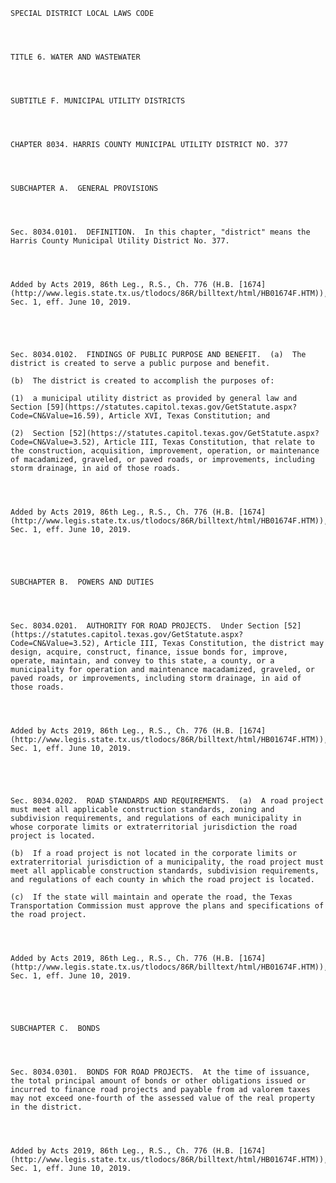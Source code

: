 ﻿
    
    
    	
    					
    
    
    SPECIAL DISTRICT LOCAL LAWS CODE
    
      
    
    
    TITLE 6. WATER AND WASTEWATER
    
      
    
    
    SUBTITLE F. MUNICIPAL UTILITY DISTRICTS
    
      
    
    
    CHAPTER 8034. HARRIS COUNTY MUNICIPAL UTILITY DISTRICT NO. 377
    
      
    
    
    SUBCHAPTER A.  GENERAL PROVISIONS
    
      
    
    
    Sec. 8034.0101.  DEFINITION.  In this chapter, "district" means the Harris County Municipal Utility District No. 377.
    
    
    
    
    Added by Acts 2019, 86th Leg., R.S., Ch. 776 (H.B. [1674](http://www.legis.state.tx.us/tlodocs/86R/billtext/html/HB01674F.HTM)), Sec. 1, eff. June 10, 2019.
    
    
    
    
    
    Sec. 8034.0102.  FINDINGS OF PUBLIC PURPOSE AND BENEFIT.  (a)  The district is created to serve a public purpose and benefit.
    
    (b)  The district is created to accomplish the purposes of:
    
    (1)  a municipal utility district as provided by general law and Section [59](https://statutes.capitol.texas.gov/GetStatute.aspx?Code=CN&Value=16.59), Article XVI, Texas Constitution; and
    
    (2)  Section [52](https://statutes.capitol.texas.gov/GetStatute.aspx?Code=CN&Value=3.52), Article III, Texas Constitution, that relate to the construction, acquisition, improvement, operation, or maintenance of macadamized, graveled, or paved roads, or improvements, including storm drainage, in aid of those roads.
    
    
    
    
    Added by Acts 2019, 86th Leg., R.S., Ch. 776 (H.B. [1674](http://www.legis.state.tx.us/tlodocs/86R/billtext/html/HB01674F.HTM)), Sec. 1, eff. June 10, 2019.
    
    
    
    
    
    SUBCHAPTER B.  POWERS AND DUTIES
    
      
    
    
    Sec. 8034.0201.  AUTHORITY FOR ROAD PROJECTS.  Under Section [52](https://statutes.capitol.texas.gov/GetStatute.aspx?Code=CN&Value=3.52), Article III, Texas Constitution, the district may design, acquire, construct, finance, issue bonds for, improve, operate, maintain, and convey to this state, a county, or a municipality for operation and maintenance macadamized, graveled, or paved roads, or improvements, including storm drainage, in aid of those roads.
    
    
    
    
    Added by Acts 2019, 86th Leg., R.S., Ch. 776 (H.B. [1674](http://www.legis.state.tx.us/tlodocs/86R/billtext/html/HB01674F.HTM)), Sec. 1, eff. June 10, 2019.
    
    
    
    
    
    Sec. 8034.0202.  ROAD STANDARDS AND REQUIREMENTS.  (a)  A road project must meet all applicable construction standards, zoning and subdivision requirements, and regulations of each municipality in whose corporate limits or extraterritorial jurisdiction the road project is located.
    
    (b)  If a road project is not located in the corporate limits or extraterritorial jurisdiction of a municipality, the road project must meet all applicable construction standards, subdivision requirements, and regulations of each county in which the road project is located.
    
    (c)  If the state will maintain and operate the road, the Texas Transportation Commission must approve the plans and specifications of the road project.
    
    
    
    
    Added by Acts 2019, 86th Leg., R.S., Ch. 776 (H.B. [1674](http://www.legis.state.tx.us/tlodocs/86R/billtext/html/HB01674F.HTM)), Sec. 1, eff. June 10, 2019.
    
    
    
    
    
    SUBCHAPTER C.  BONDS
    
      
    
    
    Sec. 8034.0301.  BONDS FOR ROAD PROJECTS.  At the time of issuance, the total principal amount of bonds or other obligations issued or incurred to finance road projects and payable from ad valorem taxes may not exceed one-fourth of the assessed value of the real property in the district.
    
    
    
    
    Added by Acts 2019, 86th Leg., R.S., Ch. 776 (H.B. [1674](http://www.legis.state.tx.us/tlodocs/86R/billtext/html/HB01674F.HTM)), Sec. 1, eff. June 10, 2019.
    
    
    
    
    				
